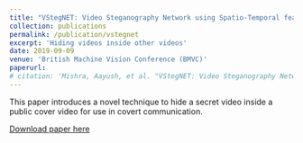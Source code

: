 ```yaml
---
title: "VStegNET: Video Steganography Network using Spatio-Temporal features and Micro-Bottleneck"
collection: publications
permalink: /publication/vstegnet
excerpt: 'Hiding videos inside other videos'
date: 2019-09-09
venue: 'British Machine Vision Conference (BMVC)'
paperurl: 
# citation: 'Mishra, Aayush, et al. "VStegNET: Video Steganography Network using Spatio-Temporal features and Micro-Bottleneck." BMVC. 2019.'
---
```

This paper introduces a novel technique to hide a secret video inside a public cover video for use in covert communication.

[Download paper here](https://bmvc2019.org/wp-content/uploads/papers/0966-paper.pdf)